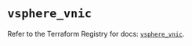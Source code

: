 # `vsphere_vnic`

Refer to the Terraform Registry for docs: [`vsphere_vnic`](https://registry.terraform.io/providers/vmware/vsphere/2.14.2/docs/resources/vnic).
